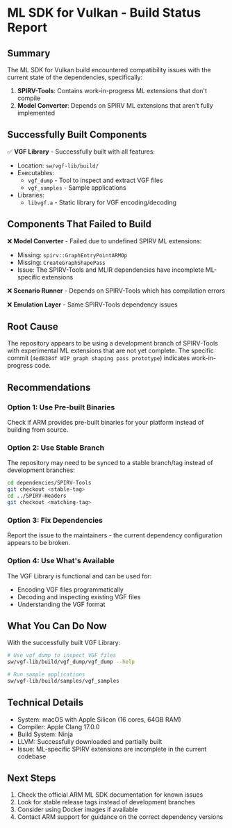 # ML SDK for Vulkan - Build Status Report

## Summary
The ML SDK for Vulkan build encountered compatibility issues with the current state of the dependencies, specifically:

1. **SPIRV-Tools**: Contains work-in-progress ML extensions that don't compile
2. **Model Converter**: Depends on SPIRV ML extensions that aren't fully implemented

## Successfully Built Components
✅ **VGF Library** - Successfully built with all features:
- Location: `sw/vgf-lib/build/`
- Executables:
  - `vgf_dump` - Tool to inspect and extract VGF files
  - `vgf_samples` - Sample applications
- Libraries:
  - `libvgf.a` - Static library for VGF encoding/decoding

## Components That Failed to Build
❌ **Model Converter** - Failed due to undefined SPIRV ML extensions:
- Missing: `spirv::GraphEntryPointARMOp`
- Missing: `CreateGraphShapePass`
- Issue: The SPIRV-Tools and MLIR dependencies have incomplete ML-specific extensions

❌ **Scenario Runner** - Depends on SPIRV-Tools which has compilation errors

❌ **Emulation Layer** - Same SPIRV-Tools dependency issues

## Root Cause
The repository appears to be using a development branch of SPIRV-Tools with experimental ML extensions that are not yet complete. The specific commit (`4ed8384f WIP graph shaping pass prototype`) indicates work-in-progress code.

## Recommendations

### Option 1: Use Pre-built Binaries
Check if ARM provides pre-built binaries for your platform instead of building from source.

### Option 2: Use Stable Branch
The repository may need to be synced to a stable branch/tag instead of development branches:
```bash
cd dependencies/SPIRV-Tools
git checkout <stable-tag>
cd ../SPIRV-Headers
git checkout <matching-tag>
```

### Option 3: Fix Dependencies
Report the issue to the maintainers - the current dependency configuration appears to be broken.

### Option 4: Use What's Available
The VGF Library is functional and can be used for:
- Encoding VGF files programmatically
- Decoding and inspecting existing VGF files
- Understanding the VGF format

## What You Can Do Now

With the successfully built VGF Library:

```bash
# Use vgf_dump to inspect VGF files
sw/vgf-lib/build/vgf_dump/vgf_dump --help

# Run sample applications
sw/vgf-lib/build/samples/vgf_samples
```

## Technical Details
- System: macOS with Apple Silicon (16 cores, 64GB RAM)
- Compiler: Apple Clang 17.0.0
- Build System: Ninja
- LLVM: Successfully downloaded and partially built
- Issue: ML-specific SPIRV extensions are incomplete in the current codebase

## Next Steps
1. Check the official ARM ML SDK documentation for known issues
2. Look for stable release tags instead of development branches
3. Consider using Docker images if available
4. Contact ARM support for guidance on the correct dependency versions